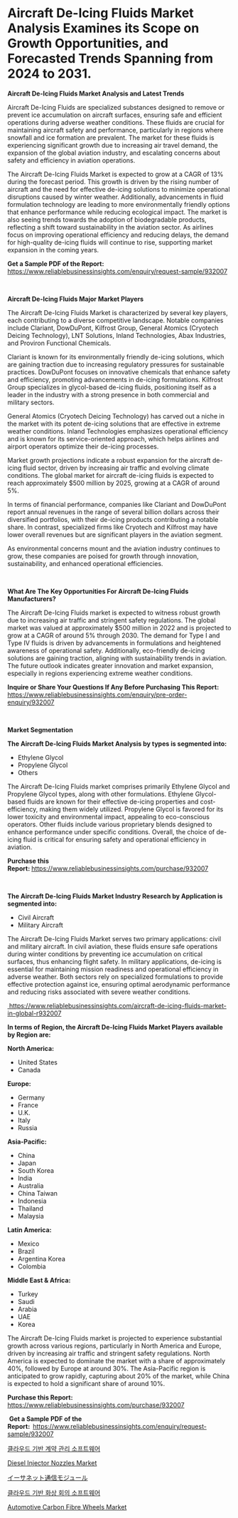 <p><h1>Aircraft De-Icing Fluids Market Analysis Examines its Scope on Growth Opportunities, and Forecasted Trends Spanning from 2024 to 2031.</h1></p><p><strong>Aircraft De-Icing Fluids Market Analysis and Latest Trends</strong></p>
<p><p>Aircraft De-Icing Fluids are specialized substances designed to remove or prevent ice accumulation on aircraft surfaces, ensuring safe and efficient operations during adverse weather conditions. These fluids are crucial for maintaining aircraft safety and performance, particularly in regions where snowfall and ice formation are prevalent. The market for these fluids is experiencing significant growth due to increasing air travel demand, the expansion of the global aviation industry, and escalating concerns about safety and efficiency in aviation operations.</p><p>The Aircraft De-Icing Fluids Market is expected to grow at a CAGR of 13% during the forecast period. This growth is driven by the rising number of aircraft and the need for effective de-icing solutions to minimize operational disruptions caused by winter weather. Additionally, advancements in fluid formulation technology are leading to more environmentally friendly options that enhance performance while reducing ecological impact. The market is also seeing trends towards the adoption of biodegradable products, reflecting a shift toward sustainability in the aviation sector. As airlines focus on improving operational efficiency and reducing delays, the demand for high-quality de-icing fluids will continue to rise, supporting market expansion in the coming years.</p></p>
<p><strong>Get a Sample PDF of the Report:&nbsp;</strong> <a href="https://www.reliablebusinessinsights.com/enquiry/request-sample/932007">https://www.reliablebusinessinsights.com/enquiry/request-sample/932007</a></p>
<p>&nbsp;</p>
<p><strong>Aircraft De-Icing Fluids Major Market Players</strong></p>
<p><p>The Aircraft De-Icing Fluids Market is characterized by several key players, each contributing to a diverse competitive landscape. Notable companies include Clariant, DowDuPont, Kilfrost Group, General Atomics (Cryotech Deicing Technology), LNT Solutions, Inland Technologies, Abax Industries, and Proviron Functional Chemicals.</p><p>Clariant is known for its environmentally friendly de-icing solutions, which are gaining traction due to increasing regulatory pressures for sustainable practices. DowDuPont focuses on innovative chemicals that enhance safety and efficiency, promoting advancements in de-icing formulations. Kilfrost Group specializes in glycol-based de-icing fluids, positioning itself as a leader in the industry with a strong presence in both commercial and military sectors.</p><p>General Atomics (Cryotech Deicing Technology) has carved out a niche in the market with its potent de-icing solutions that are effective in extreme weather conditions. Inland Technologies emphasizes operational efficiency and is known for its service-oriented approach, which helps airlines and airport operators optimize their de-icing processes.</p><p>Market growth projections indicate a robust expansion for the aircraft de-icing fluid sector, driven by increasing air traffic and evolving climate conditions. The global market for aircraft de-icing fluids is expected to reach approximately $500 million by 2025, growing at a CAGR of around 5%.</p><p>In terms of financial performance, companies like Clariant and DowDuPont report annual revenues in the range of several billion dollars across their diversified portfolios, with their de-icing products contributing a notable share. In contrast, specialized firms like Cryotech and Kilfrost may have lower overall revenues but are significant players in the aviation segment.</p><p>As environmental concerns mount and the aviation industry continues to grow, these companies are poised for growth through innovation, sustainability, and enhanced operational efficiencies.</p></p>
<p>&nbsp;</p>
<p><strong>What Are The Key Opportunities For Aircraft De-Icing Fluids Manufacturers?</strong></p>
<p><p>The Aircraft De-Icing Fluids market is expected to witness robust growth due to increasing air traffic and stringent safety regulations. The global market was valued at approximately $500 million in 2022 and is projected to grow at a CAGR of around 5% through 2030. The demand for Type I and Type IV fluids is driven by advancements in formulations and heightened awareness of operational safety. Additionally, eco-friendly de-icing solutions are gaining traction, aligning with sustainability trends in aviation. The future outlook indicates greater innovation and market expansion, especially in regions experiencing extreme weather conditions.</p></p>
<p><strong>Inquire or Share Your Questions If Any Before Purchasing This Report:</strong> <a href="https://www.reliablebusinessinsights.com/enquiry/pre-order-enquiry/932007">https://www.reliablebusinessinsights.com/enquiry/pre-order-enquiry/932007</a></p>
<p>&nbsp;</p>
<p><strong>Market Segmentation</strong></p>
<p><strong>The Aircraft De-Icing Fluids Market Analysis by types is segmented into:</strong></p>
<p><ul><li>Ethylene Glycol</li><li>Propylene Glycol</li><li>Others</li></ul></p>
<p><p>The Aircraft De-Icing Fluids market comprises primarily Ethylene Glycol and Propylene Glycol types, along with other formulations. Ethylene Glycol-based fluids are known for their effective de-icing properties and cost-efficiency, making them widely utilized. Propylene Glycol is favored for its lower toxicity and environmental impact, appealing to eco-conscious operators. Other fluids include various proprietary blends designed to enhance performance under specific conditions. Overall, the choice of de-icing fluid is critical for ensuring safety and operational efficiency in aviation.</p></p>
<p><strong>Purchase this Report:&nbsp;</strong><a href="https://www.reliablebusinessinsights.com/purchase/932007">https://www.reliablebusinessinsights.com/purchase/932007</a></p>
<p>&nbsp;</p>
<p><strong>The Aircraft De-Icing Fluids Market Industry Research by Application is segmented into:</strong></p>
<p><ul><li>Civil Aircraft</li><li>Military Aircraft</li></ul></p>
<p><p>The Aircraft De-Icing Fluids Market serves two primary applications: civil and military aircraft. In civil aviation, these fluids ensure safe operations during winter conditions by preventing ice accumulation on critical surfaces, thus enhancing flight safety. In military applications, de-icing is essential for maintaining mission readiness and operational efficiency in adverse weather. Both sectors rely on specialized formulations to provide effective protection against ice, ensuring optimal aerodynamic performance and reducing risks associated with severe weather conditions.</p></p>
<p><a href="https://www.reliablebusinessinsights.com/aircraft-de-icing-fluids-market-in-global-r932007">&nbsp;https://www.reliablebusinessinsights.com/aircraft-de-icing-fluids-market-in-global-r932007</a></p>
<p><strong>In terms of Region, the Aircraft De-Icing Fluids Market Players available by Region are:</strong></p>
<p>
    <p> <strong> North America: </strong>
        <ul>
            <li>United States</li>
            <li>Canada</li>
        </ul>
        </p> 
    <p> <strong> Europe: </strong>
        <ul>
            <li>Germany</li>
            <li>France</li>
            <li>U.K.</li>
            <li>Italy</li>
            <li>Russia</li>
        </ul>
        </p> 
    <p> <strong> Asia-Pacific: </strong>
        <ul>
            <li>China</li>
            <li>Japan</li>
            <li>South Korea</li>
            <li>India</li>
            <li>Australia</li>
            <li>China Taiwan</li>
            <li>Indonesia</li>
            <li>Thailand</li>
            <li>Malaysia</li>
        </ul>
        </p> 
    <p> <strong> Latin America: </strong>
        <ul>
            <li>Mexico</li>
            <li>Brazil</li>
            <li>Argentina Korea</li>
            <li>Colombia</li>
        </ul>
        </p> 
    <p> <strong> Middle East & Africa: </strong>
        <ul>
            <li>Turkey</li>
            <li>Saudi</li>
            <li>Arabia</li>
            <li>UAE</li>
            <li>Korea</li>
        </ul>
    </p>
    </p>
<p><p>The Aircraft De-Icing Fluids market is projected to experience substantial growth across various regions, particularly in North America and Europe, driven by increasing air traffic and stringent safety regulations. North America is expected to dominate the market with a share of approximately 40%, followed by Europe at around 30%. The Asia-Pacific region is anticipated to grow rapidly, capturing about 20% of the market, while China is expected to hold a significant share of around 10%.</p></p>
<p><strong>Purchase this Report: </strong><a href="https://www.reliablebusinessinsights.com/purchase/932007">https://www.reliablebusinessinsights.com/purchase/932007</a></p>
<p>&nbsp;<strong>Get a Sample PDF of the Report:&nbsp;&nbsp;</strong><a href="https://www.reliablebusinessinsights.com/enquiry/request-sample/932007">https://www.reliablebusinessinsights.com/enquiry/request-sample/932007</a></p>
<p><strong></strong></p>
<p><p><a href="https://medium.com/@walid_yasin/cloud-based-contract-management-software-market-%EC%9D%98-%EA%B8%80%EB%A1%9C%EB%B2%8C-%EC%8B%9C%EC%9E%A5-%EA%B0%9C%EC%9A%94%EB%8A%94-%EC%A0%84-%EC%84%B8%EA%B3%84-%EB%B0%8F-%EC%A3%BC%EC%9A%94-%EC%8B%9C%EC%9E%A5%EC%9D%98-%EC%82%B0%EC%97%85%EC%97%90-%EC%98%81%ED%96%A5%EC%9D%84-%EB%AF%B8%EC%B9%98%EB%8A%94-%EC%A3%BC%EC%9A%94-%ED%8A%B8%EB%A0%8C%EB%93%9C%EC%97%90-%EB%8C%80%ED%95%9C-a21b0aa62332">클라우드 기반 계약 관리 소프트웨어</a></p><p><a href="https://www.linkedin.com/pulse/in-depth-analysis-global-diesel-injector-nozzles-market-scope-myyie?trackingId=IWoTqYWrSDy3aCCxZfX0fw%3D%3D">Diesel Injector Nozzles Market</a></p><p><a href="https://medium.com/@alenaieme/ethernet-communication-modules-market-%E3%81%AE%E3%82%B0%E3%83%AD%E3%83%BC%E3%83%90%E3%83%AB%E5%B8%82%E5%A0%B4%E6%A6%82%E8%A6%81%E3%81%AF-%E4%B8%96%E7%95%8C%E3%81%8A%E3%82%88%E3%81%B3%E4%B8%BB%E8%A6%81%E5%B8%82%E5%A0%B4%E3%81%AB%E3%81%8A%E3%81%91%E3%82%8B%E6%A5%AD%E7%95%8C%E3%81%AB%E5%BD%B1%E9%9F%BF%E3%82%92%E4%B8%8E%E3%81%88%E3%82%8B%E4%B8%BB%E8%A6%81%E3%81%AA%E3%83%88%E3%83%AC%E3%83%B3%E3%83%89%E3%81%AB%E3%81%A4%E3%81%84%E3%81%A6-%E7%8B%AC%E8%87%AA%E3%81%AE%E8%A6%96%E7%82%B9%E3%82%92%E6%8F%90%E4%BE%9B%E3%81%97%E3%81%BE%E3%81%99-0f93428b851b">イーサネット通信モジュール</a></p><p><a href="https://medium.com/@walid_yasin/cloud-based-video-conferencing-software-market-%EC%9D%98-%EA%B8%80%EB%A1%9C%EB%B2%8C-%EC%8B%9C%EC%9E%A5-%EA%B0%9C%EC%9A%94%EB%8A%94-%EC%A0%84-%EC%84%B8%EA%B3%84-%EB%B0%8F-%EC%A3%BC%EC%9A%94-%EC%8B%9C%EC%9E%A5%EC%9D%98-%EC%82%B0%EC%97%85%EC%97%90-%EC%98%81%ED%96%A5%EC%9D%84-%EB%AF%B8%EC%B9%98%EB%8A%94-%EC%A3%BC%EC%9A%94-%ED%8A%B8%EB%A0%8C%EB%93%9C%EC%97%90-%EB%8C%80%ED%95%9C-c231ec820a84">클라우드 기반 화상 회의 소프트웨어</a></p><p><a href="https://issuu.com/reportprime-2/docs/automotive-carbon-fibre-wheels-mark_d31c912a8cb58a">Automotive Carbon Fibre Wheels Market</a></p></p>